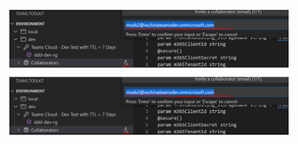 [<img src="https://raw.githubusercontent.com/OfficeDev/TeamsFx/main/packages/vscode-extension/img/addCollaborator.png">](command:fx-extension.openReadMe?%5B%22WalkThrough%22%2Ctrue%5D)

[<img src="https://raw.githubusercontent.com/OfficeDev/TeamsFx/main/packages/vscode-extension/img/addCollaborator.png">](command:fx-extension.openTutorial?%5B%22WalkThrough%22%2C%22function%22%5D)